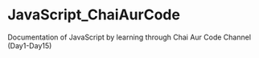 # JavaScript_ChaiAurCode
Documentation of JavaScript by learning through Chai Aur Code Channel (Day1-Day15)
